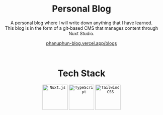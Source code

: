 
<div align="center">
   <h1>
      Personal Blog
   </h1>
   <p>
     A personal blog where I will write down anything that I have learned. <br>
      This blog is in the form of a git-based CMS that manages content through Nuxt Studio.
   </p>
   <p>
      
   </p>
   <p>
      <a href="https://phanuphun-blog.vercel.app/blogs"> phanuphun-blog.vercel.app/blogs </a>
   </p>
</div>
<br>
 

<div align="center">
      <h1>
         Tech Stack
      </h1>
</div>
<div align="center">
	<code><img width="80" src="https://github.com/marwin1991/profile-technology-icons/assets/136815194/ebd92b15-970a-45b8-8c4c-0ecf69b17cdc" alt="Nuxt.js" title="Nuxt.js"/></code>
	<code><img width="80" src="https://user-images.githubusercontent.com/25181517/183890598-19a0ac2d-e88a-4005-a8df-1ee36782fde1.png" alt="TypeScript" title="TypeScript"/></code>
	<code><img width="80" src="https://user-images.githubusercontent.com/25181517/202896760-337261ed-ee92-4979-84c4-d4b829c7355d.png" alt="Tailwind CSS" title="Tailwind CSS"/></code>
</div>
<br>
<br>
 

